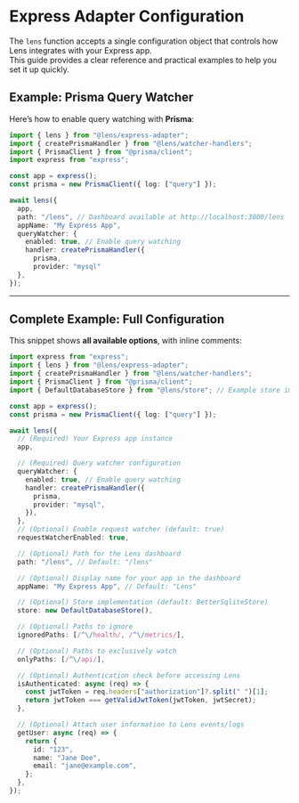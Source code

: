 # Express Adapter Configuration

The `lens` function accepts a single configuration object that controls how Lens integrates with your Express app.  
This guide provides a clear reference and practical examples to help you set it up quickly.

## Example: Prisma Query Watcher

Here’s how to enable query watching with **Prisma**:

```ts
import { lens } from "@lens/express-adapter";
import { createPrismaHandler } from "@lens/watcher-handlers";
import { PrismaClient } from "@prisma/client";
import express from "express";

const app = express();
const prisma = new PrismaClient({ log: ["query"] });

await lens({
  app,
  path: "/lens", // Dashboard available at http://localhost:3000/lens
  appName: "My Express App",
  queryWatcher: {
    enabled: true, // Enable query watching
    handler: createPrismaHandler({
      prisma,
      provider: "mysql"
  },
});
```

---

## Complete Example: Full Configuration

This snippet shows **all available options**, with inline comments:

```ts
import express from "express";
import { lens } from "@lens/express-adapter";
import { createPrismaHandler } from "@lens/watcher-handlers";
import { PrismaClient } from "@prisma/client";
import { DefaultDatabaseStore } from "@lens/store"; // Example store implementation

const app = express();
const prisma = new PrismaClient({ log: ["query"] });

await lens({
  // (Required) Your Express app instance
  app,

  // (Required) Query watcher configuration
  queryWatcher: {
    enabled: true, // Enable query watching
    handler: createPrismaHandler({
      prisma,
      provider: "mysql",
    }),
  },
  // (Optional) Enable request watcher (default: true)
  requestWatcherEnabled: true,

  // (Optional) Path for the Lens dashboard
  path: "/lens", // Default: "/lens"

  // (Optional) Display name for your app in the dashboard
  appName: "My Express App", // Default: "Lens"

  // (Optional) Store implementation (default: BetterSqliteStore)
  store: new DefaultDatabaseStore(),

  // (Optional) Paths to ignore
  ignoredPaths: [/^\/health/, /^\/metrics/],

  // (Optional) Paths to exclusively watch
  onlyPaths: [/^\/api/],

  // (Optional) Authentication check before accessing Lens
  isAuthenticated: async (req) => {
    const jwtToken = req.headers["authorization"]?.split(" ")[1];
    return jwtToken === getValidJwtToken(jwtToken, jwtSecret);
  },

  // (Optional) Attach user information to Lens events/logs
  getUser: async (req) => {
    return {
      id: "123",
      name: "Jane Doe",
      email: "jane@example.com",
    };
  },
});
```
